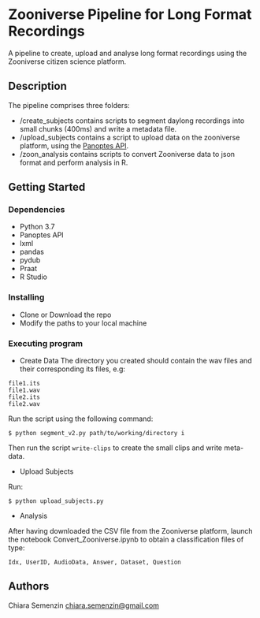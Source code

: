 # Zooniverse Pipeline for Long Format Recordings

A pipeline to create, upload and analyse long format recordings using the Zooniverse citizen science platform.

## Description

The pipeline comprises three folders:
* /create_subjects contains scripts to segment daylong recordings into small chunks (400ms) and write a metadata file.
* /upload_subjects contains a script to upload data on the zooniverse platform, using the [Panoptes API](https://panoptes.docs.apiary.io/#).
* /zoon_analysis contains scripts to convert Zooniverse data to json format and perform analysis in R.

## Getting Started

### Dependencies

* Python 3.7
* Panoptes API
* lxml
* pandas
* pydub
* Praat
* R Studio

### Installing

* Clone or Download the repo
* Modify the paths to your local machine

### Executing program

* Create Data
The directory you created should contain the wav files and their corresponding its files, e.g:

```
file1.its
file1.wav
file2.its
file2.wav
```

Run the script using the following command:

```
$ python segment_v2.py path/to/working/directory i
```

Then run the script ```write-clips``` to create the small clips and write meta-data.

* Upload Subjects

Run:
```
$ python upload_subjects.py
```

* Analysis

After having downloaded the CSV file from the Zooniverse platform, launch the notebook Convert_Zooniverse.ipynb to obtain a classification files of type:

```
Idx, UserID, AudioData, Answer, Dataset, Question
```

## Authors

Chiara Semenzin
chiara.semenzin@gmail.com
